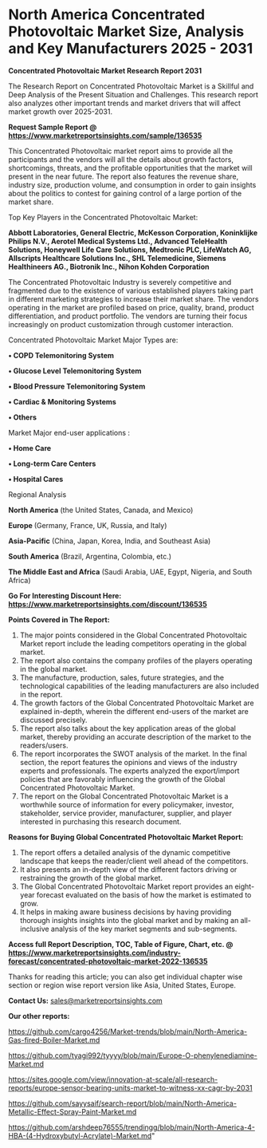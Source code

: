 # North America Concentrated Photovoltaic Market Size, Analysis and Key Manufacturers 2025 - 2031

<strong>Concentrated Photovoltaic Market Research Report 2031</strong>

The Research Report on Concentrated Photovoltaic Market is a Skillful and Deep Analysis of the Present Situation and Challenges. This research report also analyzes other important trends and market drivers that will affect market growth over 2025-2031.

<strong>Request Sample Report @ <a href=https://www.marketreportsinsights.com/sample/136535>https://www.marketreportsinsights.com/sample/136535</a></strong>

This Concentrated Photovoltaic market report aims to provide all the participants and the vendors will all the details about growth factors, shortcomings, threats, and the profitable opportunities that the market will present in the near future. The report also features the revenue share, industry size, production volume, and consumption in order to gain insights about the politics to contest for gaining control of a large portion of the market share.

Top Key Players in the Concentrated Photovoltaic Market:

<strong>Abbott Laboratories, General Electric, McKesson Corporation, Koninklijke Philips N.V., Aerotel Medical Systems Ltd., Advanced TeleHealth Solutions, Honeywell Life Care Solutions, Medtronic PLC, LifeWatch AG, Allscripts Healthcare Solutions Inc., SHL Telemedicine, Siemens Healthineers AG., Biotronik Inc., Nihon Kohden Corporation</strong>

The Concentrated Photovoltaic Industry is severely competitive and fragmented due to the existence of various established players taking part in different marketing strategies to increase their market share. The vendors operating in the market are profiled based on price, quality, brand, product differentiation, and product portfolio. The vendors are turning their focus increasingly on product customization through customer interaction.

Concentrated Photovoltaic Market Major Types are:

<strong>• COPD Telemonitoring System

• Glucose Level Telemonitoring System

• Blood Pressure Telemonitoring System

• Cardiac & Monitoring Systems

• Others</strong>

Market Major end-user applications :

<strong>• Home Care

• Long-term Care Centers

• Hospital Cares</strong>

Regional Analysis

</u><strong><b>North America</b></strong> (the United States, Canada, and Mexico)

<strong><b>Europe </b></strong>(Germany, France, UK, Russia, and Italy)

<strong><b>Asia-Pacific</b></strong> (China, Japan, Korea, India, and Southeast Asia)

<strong><b>South America</b></strong> (Brazil, Argentina, Colombia, etc.)

<strong><b>The Middle East and Africa</b></strong> (Saudi Arabia, UAE, Egypt, Nigeria, and South Africa)

<strong>Go For Interesting Discount Here: <a href=https://www.marketreportsinsights.com/discount/136535>https://www.marketreportsinsights.com/discount/136535</a></strong>

<strong>Points Covered in The Report:</strong>
<ol>
  <li>The major points considered in the Global Concentrated Photovoltaic Market report include the leading competitors operating in the global market.</li>
  <li>The report also contains the company profiles of the players operating in the global market.</li>
  <li>The manufacture, production, sales, future strategies, and the technological capabilities of the leading manufacturers are also included in the report.</li>
  <li>The growth factors of the Global Concentrated Photovoltaic Market are explained in-depth, wherein the different end-users of the market are discussed precisely.</li>
  <li>The report also talks about the key application areas of the global market, thereby providing an accurate description of the market to the readers/users.</li>
  <li>The report incorporates the SWOT analysis of the market. In the final section, the report features the opinions and views of the industry experts and professionals. The experts analyzed the export/import policies that are favorably influencing the growth of the Global Concentrated Photovoltaic Market.</li>
  <li>The report on the Global Concentrated Photovoltaic Market is a worthwhile source of information for every policymaker, investor, stakeholder, service provider, manufacturer, supplier, and player interested in purchasing this research document.</li>
</ol>
<strong>Reasons for Buying Global Concentrated Photovoltaic Market Report:</strong>

<ol>
  <li>The report offers a detailed analysis of the dynamic competitive landscape that keeps the reader/client well ahead of the competitors.</li>
  <li>It also presents an in-depth view of the different factors driving or restraining the growth of the global market.</li>
  <li>The Global Concentrated Photovoltaic Market report provides an eight-year forecast evaluated on the basis of how the market is estimated to grow.</li>
  <li>It helps in making aware business decisions by having providing thorough insights insights into the global market and by making an all-inclusive analysis of the key market segments and sub-segments.</li>
</ol>
<strong>Access full Report Description, TOC, Table of Figure, Chart, etc. @ <a href=https://www.marketreportsinsights.com/industry-forecast/concentrated-photovoltaic-market-2022-136535>https://www.marketreportsinsights.com/industry-forecast/concentrated-photovoltaic-market-2022-136535</a></strong>


Thanks for reading this article; you can also get individual chapter wise section or region wise report version like Asia, United States, Europe.

<strong>Contact Us:</strong>
sales@marketreportsinsights.com

<strong>Our other reports:</strong>

<a href=https://github.com/cargo4256/Market-trends/blob/main/North-America-Gas-fired-Boiler-Market.md>https://github.com/cargo4256/Market-trends/blob/main/North-America-Gas-fired-Boiler-Market.md</a>

<a href=https://github.com/tyagi992/tyyyy/blob/main/Europe-O-phenylenediamine-Market.md>https://github.com/tyagi992/tyyyy/blob/main/Europe-O-phenylenediamine-Market.md</a>

<a href=https://sites.google.com/view/innovation-at-scale/all-research-reports/europe-sensor-bearing-units-market-to-witness-xx-cagr-by-2031>https://sites.google.com/view/innovation-at-scale/all-research-reports/europe-sensor-bearing-units-market-to-witness-xx-cagr-by-2031</a>

<a href=https://github.com/sayysaif/search-report/blob/main/North-America-Metallic-Effect-Spray-Paint-Market.md>https://github.com/sayysaif/search-report/blob/main/North-America-Metallic-Effect-Spray-Paint-Market.md</a>

<a href=https://github.com/arshdeep76555/trendingg/blob/main/North-America-4-HBA-(4-Hydroxybutyl-Acrylate)-Market.md>https://github.com/arshdeep76555/trendingg/blob/main/North-America-4-HBA-(4-Hydroxybutyl-Acrylate)-Market.md</a>"
